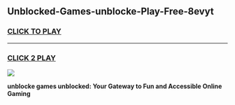 
## Unblocked-Games-unblocke-Play-Free-8evyt
<h3>
<a href="https://premium76.site?title=unblocke&ref=23A">CLICK TO PLAY</a></h3>
<hr>

<h3>
<a href="https://premium76.site?title=unblocke&ref=23A">CLICK 2 PLAY</a>
  
</h3>

<a href="https://premium76.site?title=unblocke&ref=23A"><img src="https://clearcache.store/games.png"></a>


**unblocke games unblocked: Your Gateway to Fun and Accessible Online Gaming**
